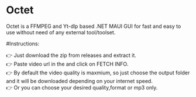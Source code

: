 # Octet
Octet is a FFMPEG and Yt-dlp based .NET MAUI GUI for fast and easy to use without need of any external tool/toolset.

#Instructions: 

👉 Just download the zip from releases and extract it.  
👉 Paste video url in the and click on FETCH INFO.  
👉 By default the video quality is maxmium, so just choose the output folder and 
   it will be downloaded depending on your internet speed.  
👉 Or you can choose your desired quality,format or mp3 only.  
